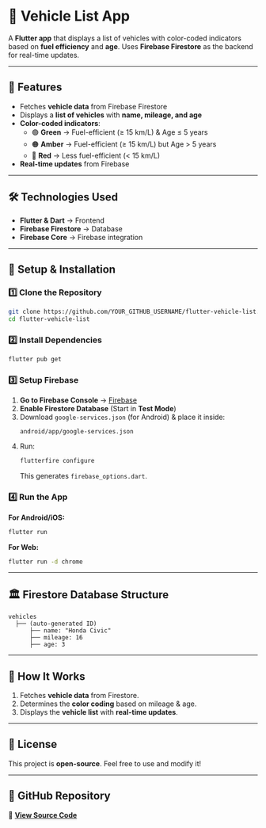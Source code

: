 # 🚗 Vehicle List App  
A **Flutter app** that displays a list of vehicles with color-coded indicators based on **fuel efficiency** and **age**. Uses **Firebase Firestore** as the backend for real-time updates.  

---

## 📌 Features  
- Fetches **vehicle data** from Firebase Firestore  
- Displays a **list of vehicles** with **name, mileage, and age**  
- **Color-coded indicators**:  
  - 🟢 **Green** → Fuel-efficient (≥ 15 km/L) & Age ≤ 5 years  
  - 🟠 **Amber** → Fuel-efficient (≥ 15 km/L) but Age > 5 years  
  - 🔴 **Red** → Less fuel-efficient (< 15 km/L)  
- **Real-time updates** from Firebase  

---

## 🛠️ Technologies Used  
- **Flutter & Dart** → Frontend  
- **Firebase Firestore** → Database  
- **Firebase Core** → Firebase integration  

---

## 🚀 Setup & Installation  

### 1️⃣ Clone the Repository  
```sh
git clone https://github.com/YOUR_GITHUB_USERNAME/flutter-vehicle-list.git
cd flutter-vehicle-list
```

### 2️⃣ Install Dependencies  
```sh
flutter pub get
```

### 3️⃣ Setup Firebase  
1. **Go to Firebase Console** → [Firebase](https://console.firebase.google.com/)  
2. **Enable Firestore Database** (Start in **Test Mode**)  
3. Download `google-services.json` (for Android) & place it inside:  
   ```
   android/app/google-services.json
   ```  
4. Run:  
   ```sh
   flutterfire configure
   ```  
   This generates `firebase_options.dart`.  

### 4️⃣ Run the App  
**For Android/iOS:**  
```sh
flutter run
```
**For Web:**  
```sh
flutter run -d chrome
```

---

## 🏛️ Firestore Database Structure  
```
vehicles
  ├── (auto-generated ID)
      ├── name: "Honda Civic"
      ├── mileage: 16
      ├── age: 3
```

---

## 🎯 How It Works  
1. Fetches **vehicle data** from Firestore.  
2. Determines the **color coding** based on mileage & age.  
3. Displays the **vehicle list** with **real-time updates**.  

---

## 📝 License  
This project is **open-source**. Feel free to use and modify it!  

---

## 🔗 GitHub Repository  
📌 **[View Source Code](https://github.com/YOUR_GITHUB_USERNAME/flutter-vehicle-list)**  
